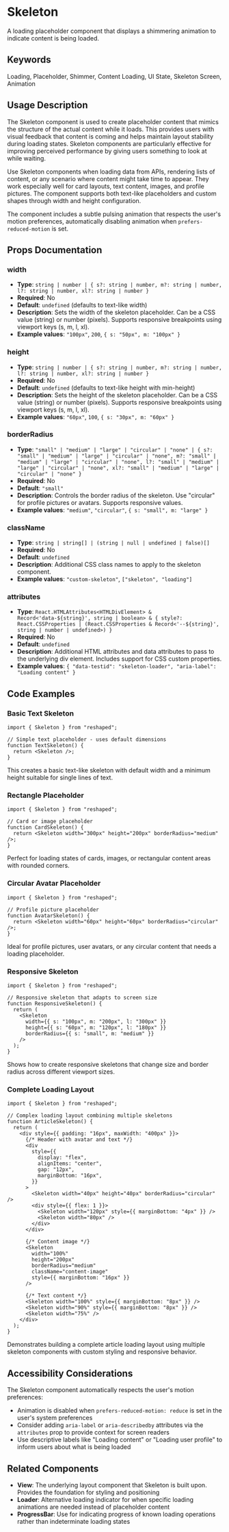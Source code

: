# Skeleton

A loading placeholder component that displays a shimmering animation to indicate content is being loaded.

## Keywords

Loading, Placeholder, Shimmer, Content Loading, UI State, Skeleton Screen, Animation

## Usage Description

The Skeleton component is used to create placeholder content that mimics the structure of the actual content while it loads. This provides users with visual feedback that content is coming and helps maintain layout stability during loading states. Skeleton components are particularly effective for improving perceived performance by giving users something to look at while waiting.

Use Skeleton components when loading data from APIs, rendering lists of content, or any scenario where content might take time to appear. They work especially well for card layouts, text content, images, and profile pictures. The component supports both text-like placeholders and custom shapes through width and height configuration.

The component includes a subtle pulsing animation that respects the user's motion preferences, automatically disabling animation when `prefers-reduced-motion` is set.

## Props Documentation

### width

- **Type**: `string | number | { s?: string | number, m?: string | number, l?: string | number, xl?: string | number }`
- **Required**: No
- **Default**: `undefined` (defaults to text-like width)
- **Description**: Sets the width of the skeleton placeholder. Can be a CSS value (string) or number (pixels). Supports responsive breakpoints using viewport keys (s, m, l, xl).
- **Example values**: `"100px"`, `200`, `{ s: "50px", m: "100px" }`

### height

- **Type**: `string | number | { s?: string | number, m?: string | number, l?: string | number, xl?: string | number }`
- **Required**: No
- **Default**: `undefined` (defaults to text-like height with min-height)
- **Description**: Sets the height of the skeleton placeholder. Can be a CSS value (string) or number (pixels). Supports responsive breakpoints using viewport keys (s, m, l, xl).
- **Example values**: `"60px"`, `100`, `{ s: "30px", m: "60px" }`

### borderRadius

- **Type**: `"small" | "medium" | "large" | "circular" | "none" | { s?: "small" | "medium" | "large" | "circular" | "none", m?: "small" | "medium" | "large" | "circular" | "none", l?: "small" | "medium" | "large" | "circular" | "none", xl?: "small" | "medium" | "large" | "circular" | "none" }`
- **Required**: No
- **Default**: `"small"`
- **Description**: Controls the border radius of the skeleton. Use "circular" for profile pictures or avatars. Supports responsive values.
- **Example values**: `"medium"`, `"circular"`, `{ s: "small", m: "large" }`

### className

- **Type**: `string | string[] | (string | null | undefined | false)[]`
- **Required**: No
- **Default**: `undefined`
- **Description**: Additional CSS class names to apply to the skeleton component.
- **Example values**: `"custom-skeleton"`, `["skeleton", "loading"]`

### attributes

- **Type**: `React.HTMLAttributes<HTMLDivElement> & Record<'data-${string}', string | boolean> & { style?: React.CSSProperties | (React.CSSProperties & Record<'--${string}', string | number | undefined>) }`
- **Required**: No
- **Default**: `undefined`
- **Description**: Additional HTML attributes and data attributes to pass to the underlying div element. Includes support for CSS custom properties.
- **Example values**: `{ "data-testid": "skeleton-loader", "aria-label": "Loading content" }`

## Code Examples

### Basic Text Skeleton

```tsx
import { Skeleton } from "reshaped";

// Simple text placeholder - uses default dimensions
function TextSkeleton() {
  return <Skeleton />;
}
```

This creates a basic text-like skeleton with default width and a minimum height suitable for single lines of text.

### Rectangle Placeholder

```tsx
import { Skeleton } from "reshaped";

// Card or image placeholder
function CardSkeleton() {
  return <Skeleton width="300px" height="200px" borderRadius="medium" />;
}
```

Perfect for loading states of cards, images, or rectangular content areas with rounded corners.

### Circular Avatar Placeholder

```tsx
import { Skeleton } from "reshaped";

// Profile picture placeholder
function AvatarSkeleton() {
  return <Skeleton width="60px" height="60px" borderRadius="circular" />;
}
```

Ideal for profile pictures, user avatars, or any circular content that needs a loading placeholder.

### Responsive Skeleton

```tsx
import { Skeleton } from "reshaped";

// Responsive skeleton that adapts to screen size
function ResponsiveSkeleton() {
  return (
    <Skeleton
      width={{ s: "100px", m: "200px", l: "300px" }}
      height={{ s: "60px", m: "120px", l: "180px" }}
      borderRadius={{ s: "small", m: "medium" }}
    />
  );
}
```

Shows how to create responsive skeletons that change size and border radius across different viewport sizes.

### Complete Loading Layout

```tsx
import { Skeleton } from "reshaped";

// Complex loading layout combining multiple skeletons
function ArticleSkeleton() {
  return (
    <div style={{ padding: "16px", maxWidth: "400px" }}>
      {/* Header with avatar and text */}
      <div
        style={{
          display: "flex",
          alignItems: "center",
          gap: "12px",
          marginBottom: "16px",
        }}
      >
        <Skeleton width="40px" height="40px" borderRadius="circular" />
        <div style={{ flex: 1 }}>
          <Skeleton width="120px" style={{ marginBottom: "4px" }} />
          <Skeleton width="80px" />
        </div>
      </div>

      {/* Content image */}
      <Skeleton
        width="100%"
        height="200px"
        borderRadius="medium"
        className="content-image"
        style={{ marginBottom: "16px" }}
      />

      {/* Text content */}
      <Skeleton width="100%" style={{ marginBottom: "8px" }} />
      <Skeleton width="90%" style={{ marginBottom: "8px" }} />
      <Skeleton width="75%" />
    </div>
  );
}
```

Demonstrates building a complete article loading layout using multiple skeleton components with custom styling and responsive behavior.

## Accessibility Considerations

The Skeleton component automatically respects the user's motion preferences:

- Animation is disabled when `prefers-reduced-motion: reduce` is set in the user's system preferences
- Consider adding `aria-label` or `aria-describedby` attributes via the `attributes` prop to provide context for screen readers
- Use descriptive labels like "Loading content" or "Loading user profile" to inform users about what is being loaded

## Related Components

- **View**: The underlying layout component that Skeleton is built upon. Provides the foundation for styling and positioning
- **Loader**: Alternative loading indicator for when specific loading animations are needed instead of placeholder content
- **ProgressBar**: Use for indicating progress of known loading operations rather than indeterminate loading states
